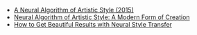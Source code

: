 - [A Neural Algorithm of Artistic Style (2015)](https://arxiv.org/abs/1508.06576)
- [Neural Algorithm of Artistic Style: A Modern Form of Creation](https://towardsdatascience.com/a-neural-algorithm-of-artistic-style-a-modern-form-of-creation-d39a6ac7e715)
- [How to Get Beautiful Results with Neural Style Transfer](https://towardsdatascience.com/how-to-get-beautiful-results-with-neural-style-transfer-75d0c05d6489)
